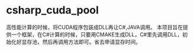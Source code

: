 # csharp_cuda_pool
高性能计算的时候，将CUDA程序包装成DLL再让C#,JAVA调用。
本项目旨在提供一个框架，在C#计算的时候，只要用CMAKE生成DLL，C#里先调用DLL，初始化好显存池，然后再调用方法即可。省去申请显存时间。
